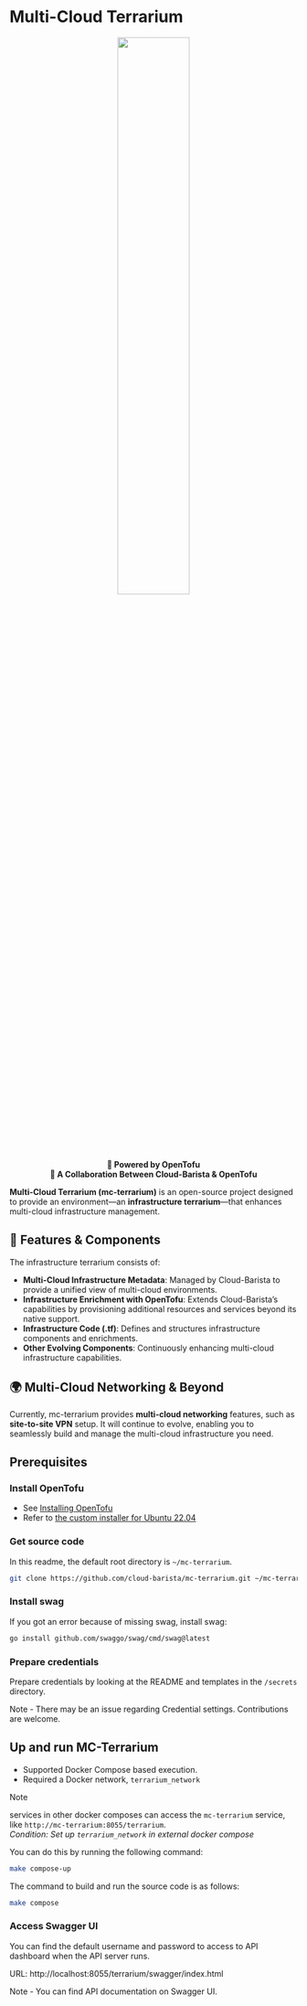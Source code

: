 # Multi-Cloud Terrarium

<p align="center">
  <img src="https://github.com/user-attachments/assets/3ab8720f-221d-45a6-8d7a-73222c98edb1" width="50%" height="50%" >
</p>

<p align="center">
  <strong>🚀 Powered by OpenTofu</strong><br>
  <strong>🤝 A Collaboration Between Cloud-Barista & OpenTofu</strong>
</p>

**Multi-Cloud Terrarium (mc-terrarium)** is an open-source project designed to provide an environment—an **infrastructure terrarium**—that enhances multi-cloud infrastructure management.

## 🌟 Features & Components

The infrastructure terrarium consists of:

- **Multi-Cloud Infrastructure Metadata**: Managed by Cloud-Barista to provide a unified view of multi-cloud environments.
- **Infrastructure Enrichment with OpenTofu**: Extends Cloud-Barista’s capabilities by provisioning additional resources and services beyond its native support.
- **Infrastructure Code (.tf)**: Defines and structures infrastructure components and enrichments.
- **Other Evolving Components**: Continuously enhancing multi-cloud infrastructure capabilities.

## 🌍 Multi-Cloud Networking & Beyond

Currently, mc-terrarium provides **multi-cloud networking** features, such as **site-to-site VPN** setup. It will continue to evolve, enabling you to seamlessly build and manage the multi-cloud infrastructure you need.

## Prerequisites

### Install OpenTofu

- See [Installing OpenTofu](https://opentofu.org/docs/intro/install/)
- Refer to [the custom installer for Ubuntu 22.04](https://github.com/cloud-barista/mc-terrarium/blob/main/scripts/install-tofu.sh)

### Get source code

In this readme, the default root directory is `~/mc-terrarium`.

```bash
git clone https://github.com/cloud-barista/mc-terrarium.git ~/mc-terrarium
```

### Install swag

If you got an error because of missing swag, install swag:

```bash
go install github.com/swaggo/swag/cmd/swag@latest
```

### Prepare credentials

Prepare credentials by looking at the README and templates in the `/secrets` directory.

Note - There may be an issue regarding Credential settings. Contributions are welcome.

## Up and run MC-Terrarium

- Supported Docker Compose based execution.
- Required a Docker network, `terrarium_network`

> [!NOTE]
> services in other docker composes can access the `mc-terrarium` service, like `http://mc-terrarium:8055/terrarium`.  
> _Condition: Set up `terrarium_network` in external docker compose_

You can do this by running the following command:

```bash
make compose-up
```

The command to build and run the source code is as follows:

```bash
make compose
```

### Access Swagger UI

You can find the default username and password to access to API dashboard when the API server runs.

URL: http://localhost:8055/terrarium/swagger/index.html

Note - You can find API documentation on Swagger UI.

